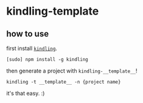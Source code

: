 # kindling-__template__

## how to use

first install [`kindling`](https://github.com/ahdinosaur/kindling).

```
[sudo] npm install -g kindling
```

then generate a project with `kindling-__template__`!

```
kindling -t __template__ -n {project name}
```

it's that easy. :)